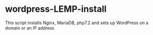 # wordpress-LEMP-install
This script installs Nginx, MariaDB, php7.2 and sets up WordPress on a domain or an IP address
